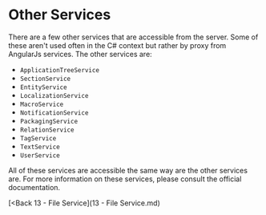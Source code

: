 # Other Services

There are a few other services that are accessible from the server.  Some of these aren't used often in the C# context but rather by proxy from AngularJs services. The other services are:

* `ApplicationTreeService`
* `SectionService`
* `EntityService`
* `LocalizationService`
* `MacroService`
* `NotificationService`
* `PackagingService`
* `RelationService`
* `TagService`
* `TextService`
* `UserService`

All of these services are accessible the same way are the other services are.  For more information on these services, please consult the official documentation.

[<Back 13 - File Service](13 - File Service.md)